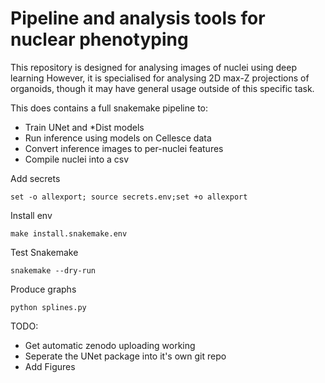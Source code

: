# Pipeline and analysis tools for nuclear phenotyping

This repository is designed for analysing images of nuclei using deep learning
However, it is specialised for analysing 2D max-Z projections of organoids, though it may have general usage outside of this specific task.

This does contains a full snakemake pipeline to:

- Train UNet and *Dist models
- Run inference using models on Cellesce data
- Convert inference images to per-nuclei features
- Compile nuclei into a csv

Add secrets

    set -o allexport; source secrets.env;set +o allexport

Install env

    make install.snakemake.env

Test Snakemake

    snakemake --dry-run

Produce graphs

    python splines.py

TODO:

- Get automatic zenodo uploading working
- Seperate the UNet package into it's own git repo
- Add Figures
